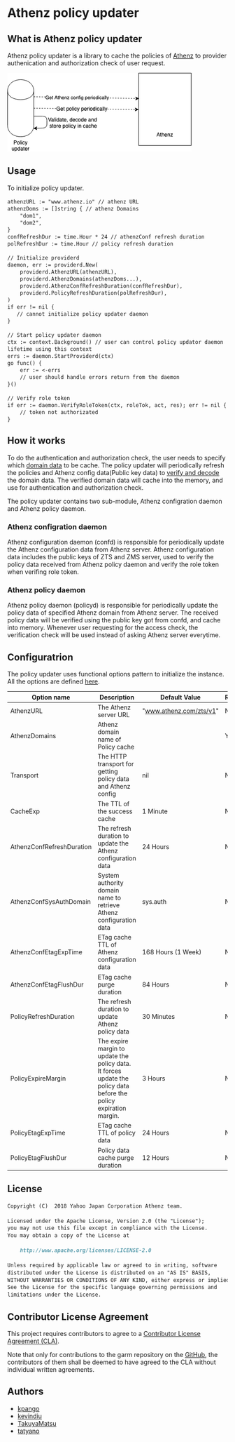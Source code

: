 # Athenz policy updater

## What is Athenz policy updater

Athenz policy updater is a library to cache the policies of [Athenz](https://github.com/yahoo/athenz) to provider authenication and authorization check of user request.

![Overview](./doc/policy_updater_overview.png)

## Usage

To initialize policy updater.

```golang
athenzURL := "www.athenz.io" // athenz URL
athenzDoms := []string { // athenz Domains
    "dom1",
    "dom2",
}
confRefreshDur := time.Hour * 24 // athenzConf refresh duration
polRefreshDur := time.Hour // policy refresh duration

// Initialize providerd
daemon, err := providerd.New(
    providerd.AthenzURL(athenzURL),
    providerd.AthenzDomains(athenzDoms...),
    providerd.AthenzConfRefreshDuration(confRefreshDur),
    providerd.PolicyRefreshDuration(polRefreshDur),
)
if err != nil {
   // cannot initialize policy updater daemon
}

// Start policy updater daemon
ctx := context.Background() // user can control policy updator daemon lifetime using this context
errs := daemon.StartProviderd(ctx)
go func() {
    err := <-errs
    // user should handle errors return from the daemon
}()

// Verify role token
if err := daemon.VerifyRoleToken(ctx, roleTok, act, res); err != nil {
    // token not authorizated
}
```

## How it works

To do the authentication and authorization check, the user needs to specify which [domain data](https://github.com/yahoo/athenz/blob/master/docs/data_model.md#data-model) to be cache. The policy updater will periodically refresh the policies and Athenz config data(Public key data) to [verify and decode]((https://github.com/yahoo/athenz/blob/master/docs/zpu_policy_file.md#zts-signature-validation)) the domain data. The verified domain data will cache into the memory, and use for authentication and authorization check.

The policy updater contains two sub-module, Athenz configration daemon and Athenz policy daemon.

### Athenz configration daemon

Athenz configuration daemon (confd) is responsible for periodically update the Athenz configuration data from Athenz server. Athenz configuration data includes the public keys of ZTS and ZMS server, used to verify the policy data received from Athenz policy daemon and verify the role token when verifing role token.

### Athenz policy daemon

Athenz policy daemon (policyd) is responsible for periodically update the policy data of specified Athenz domain from Athenz server. The received policy data will be verified using the public key got from confd, and cache into memory. Whenever user requesting for the access check, the verification check will be used instead of asking Athenz server everytime.

## Configuratrion

The policy updater uses functional options pattern to initialize the instance. All the options are defined [here](./option.go).

| Option name               | Description                                                                                                         | Default Value           | Required | Example                |
|---------------------------|---------------------------------------------------------------------------------------------------------------------|-------------------------|----------|------------------------|
| AthenzURL                 | The Athenz server URL                                                                                               | "www.athenz.com/zts/v1" | No       |                        |
| AthenzDomains             | Athenz domain name of Policy cache                                                                                  |                         | Yes      | "domName1", "domName2" |
| Transport                 | The HTTP transport for getting policy data and Athenz config                                                        | nil                     | No       |                        |
| CacheExp                  | The TTL of the success cache                                                                                        | 1 Minute                | No       |                        |
| AthenzConfRefreshDuration | The refresh duration to update the Athenz configuration data                                                        | 24 Hours                | No       |                        |
| AthenzConfSysAuthDomain   | System authority domain name to retrieve Athenz configuration data                                                  | sys.auth                | No       |                        |
| AthenzConfEtagExpTime     | ETag cache TTL of Athenz configuration data                                                                         | 168 Hours (1 Week)      | No       |                        |
| AthenzConfEtagFlushDur    | ETag cache purge duration                                                                                           | 84 Hours                | No       |                        |
| PolicyRefreshDuration     | The refresh duration to update Athenz policy data                                                                   | 30 Minutes              | No       |                        |
| PolicyExpireMargin        | The expire margin to update the policy data. It forces update the policy data before the policy expiration margin. | 3 Hours                 | No       |                        |
| PolicyEtagExpTime         | ETag cache TTL of policy data                                                                                       | 24 Hours                | No       |                        |
| PolicyEtagFlushDur        | Policy data cache purge duration                                                                                    | 12 Hours                | No       |                        |

## License

```markdown
Copyright (C)  2018 Yahoo Japan Corporation Athenz team.

Licensed under the Apache License, Version 2.0 (the "License");
you may not use this file except in compliance with the License.
You may obtain a copy of the License at

    http://www.apache.org/licenses/LICENSE-2.0

Unless required by applicable law or agreed to in writing, software
distributed under the License is distributed on an "AS IS" BASIS,
WITHOUT WARRANTIES OR CONDITIONS OF ANY KIND, either express or implied.
See the License for the specific language governing permissions and
limitations under the License.
```

## Contributor License Agreement

This project requires contributors to agree to a [Contributor License Agreement (CLA)](https://gist.github.com/ydnjp/3095832f100d5c3d2592).

Note that only for contributions to the garm repository on the [GitHub](https://github.com/yahoojapan/garm), the contributors of them shall be deemed to have agreed to the CLA without individual written agreements.

## Authors

- [kpango](https://github.com/kpango)
- [kevindiu](https://github.com/kevindiu)
- [TakuyaMatsu](https://github.com/TakuyaMatsu)
- [tatyano](https://github.com/tatyano)
